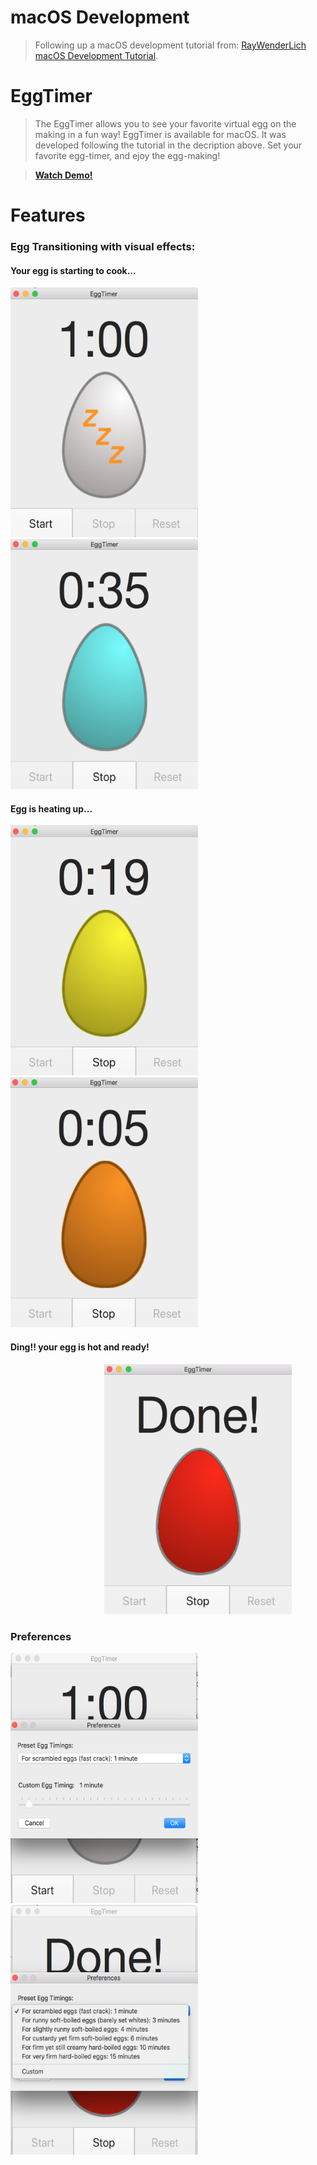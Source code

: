 # macOS Development

> <p>Following up a macOS development tutorial from: <a href="https://www.raywenderlich.com/151741/macos-development-beginners-part-1" title="macOS Development Tutorial" target="_blank">RayWenderLich macOS Development Tutorial</a>.</p>

# EggTimer

> <p>The EggTimer allows you to see your favorite virtual egg on the making in a fun way! EggTimer is available for macOS. It was developed following the tutorial in the decription above. Set your favorite egg-timer, and ejoy the egg-making!</p>

> <strong><a href="https://www.youtube.com/watch?v=ck0gbznoJQw" target="_blank" title="EggTimer Demo">Watch Demo!</a></strong>

<h1> Features</h1>

<h3> Egg Transitioning with visual effects: </h3>

<h4> Your egg is starting to cook...</h4>
<p>
<img src="/README.MD-Resources/whole_egg.png" height="400" width="300" alt="Whole Egg">
    &nbsp;&nbsp;&nbsp;&nbsp;
<img src="/README.MD-Resources/25_percent.png" height="400" width="300" alt="Egg 25%">
</p>

<h4>Egg is heating up...</h4>
<p>
    <img src="/README.MD-Resources/50_percent.png" height="400" width="300" alt="Egg 50%">
    &nbsp;&nbsp;&nbsp;&nbsp;
    <img src="/README.MD-Resources/75_percent.png" height="400" width="300" alt="Egg 75%">
</p>

<h4>Ding!! your egg is hot and ready!</h4>

<p>
&nbsp;&nbsp;&nbsp;&nbsp;&nbsp;&nbsp;&nbsp;&nbsp;&nbsp;&nbsp;&nbsp;&nbsp;&nbsp;&nbsp;&nbsp;&nbsp;&nbsp;&nbsp;
&nbsp;&nbsp;&nbsp;&nbsp;&nbsp;&nbsp;&nbsp;&nbsp;&nbsp;&nbsp;&nbsp;&nbsp;&nbsp;&nbsp;&nbsp;&nbsp;&nbsp;&nbsp;
<img src="/README.MD-Resources/100_percent.png" height="400" width="300" alt="Egg done">
</p>

<h3> Preferences </h3>

<p >
<img src="/README.MD-Resources/pref_1.png" height="400" width="300" alt="Preferences 1">
&nbsp;&nbsp;&nbsp;&nbsp;
<img src="/README.MD-Resources/pref_2.png" height="400" width="300" alt="Preferences 2">
</p>